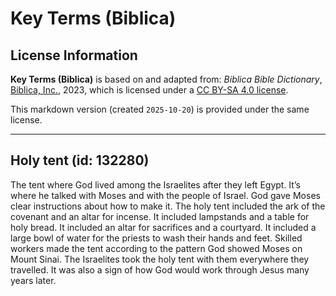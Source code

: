 # Key Terms (Biblica)

## License Information

**Key Terms (Biblica)** is based on and adapted from: _Biblica Bible Dictionary_, [Biblica, Inc.](https://www.biblica.com/), 2023, which is licensed under a [CC BY-SA 4.0 license](https://creativecommons.org/licenses/by-sa/4.0/legalcode.en).

This markdown version (created `2025-10-20`) is provided under the same license.



--------------------------------

## Holy tent (id: 132280)

The tent where God lived among the Israelites after they left Egypt. It’s where he talked with Moses and with the people of Israel. God gave Moses clear instructions about how to make it. The holy tent included the ark of the covenant and an altar for incense. It included lampstands and a table for holy bread. It included an altar for sacrifices and a courtyard. It included a large bowl of water for the priests to wash their hands and feet. Skilled workers made the tent according to the pattern God showed Moses on Mount Sinai. The Israelites took the holy tent with them everywhere they travelled. It was also a sign of how God would work through Jesus many years later.


